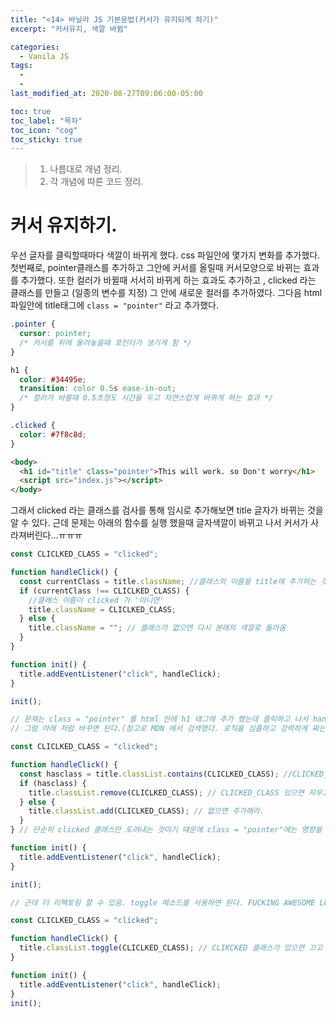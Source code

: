 ```yaml
---
title: "<14> 바닐라 JS 기본문법(커서가 유지되게 하기)"
excerpt: "커서유지, 색깔 바뀜"

categories:
  - Vanila JS
tags:
  -
  -
last_modified_at: 2020-08-27T09:06:00-05:00

toc: true
toc_label: "목차"
toc_icon: "cog"
toc_sticky: true
---
```


> 1. 나름대로 개념 정리.
> 2. 각 개념에 따른 코드 정리.

# 커서 유지하기.

우선 글자를 클릭할때마다 색깔이 바뀌게 했다. css 파일안에 몇가지 변화를 추가했다. 첫번째로, pointer클래스를 추가하고 그안에 커서를 올릴때 커서모양으로 바뀌는 효과를 추가했다. 또한 컬러가 바뀔때 서서히 바뀌게 하는 효과도 추가하고 , clicked 라는 클래스를 만들고 (일종의 변수를 지정) 그 안에 새로운 컬러를 추가하였다. 그다음 html파일안에 title태그에 `class = "pointer"` 라고 추가했다.

```css
.pointer {
  cursor: pointer;
  /* 커서를 위에 올려놓을때 포인터가 생기게 함 */
}

h1 {
  color: #34495e;
  transition: color 0.5s ease-in-out;
  /* 컬러가 바뀔때 0.5초정도 시간을 두고 자연스럽게 바뀌게 하는 효과 */
}

.clicked {
  color: #7f8c8d;
}
```

```html
<body>
  <h1 id="title" class="pointer">This will work. so Don't worry</h1>
  <script src="index.js"></script>
</body>
```

그래서 clicked 라는 클래스를 검사를 통해 임시로 추가해보면 title 글자가 바뀌는 것을 알 수 있다. 근데 문제는 아래의 함수를 실행 했을때 글자색깔이 바뀌고 나서 커서가 사라져버린다...ㅠㅠㅠ

```javascript
const CLICLKED_CLASS = "clicked";

function handleClick() {
  const currentClass = title.className; //클래스의 이름을 title에 추가하는 것이다.
  if (currentClass !== CLICLKED_CLASS) {
    //클래스 이름이 clicked 가 '아니면'
    title.className = CLICLKED_CLASS;
  } else {
    title.className = ""; // 클래스가 없으면 다시 본래의 색깔로 돌아옴
  }
}

function init() {
  title.addEventListener("click", handleClick);
}

init();

// 문제는 class = "pointer" 를 html 안에 h1 태그에 추가 했는데 클릭하고 나서 handleClick 함수때문에 class = "" 가 되면서 포인터가 없어진다.
// 그럼 아래 처럼 바꾸면 된다.(참고로 MDN 에서 검색했다. 로직을 심플하고 강력하게 짜는것도 중요하지만, 제대로 검색하고 찾아내는것도 매우 중요하다.)

const CLICLKED_CLASS = "clicked";

function handleClick() {
  const hasclass = title.classList.contains(CLICLKED_CLASS); //CLICKED_CLASS가 있느냐 없느냐? 이 자체가 BOOLEAN 이다.
  if (hasclass) {
    title.classList.remove(CLICLKED_CLASS); // CLICKED_CLASS 있으면 지우고
  } else {
    title.classList.add(CLICLKED_CLASS); // 없으면 추가해라.
  }
} // 단순히 clicked 클래스만 도려내는 것이기 떄문에 class = "pointer"에는 영향을 주지 않는다. 그래도 유지된다.

function init() {
  title.addEventListener("click", handleClick);
}

init();

// 근데 더 리팩토링 할 수 있음. toggle 메소드를 사용하면 된다. FUCKING AWESOME LOL

const CLICLKED_CLASS = "clicked";

function handleClick() {
  title.classList.toggle(CLICLKED_CLASS); // CLIKCKED 클래스가 있으면 끄고 없으면 켜라는 뜻이다. 진짜 한방에 정리해준다.
}

function init() {
  title.addEventListener("click", handleClick);
}
init();
```
